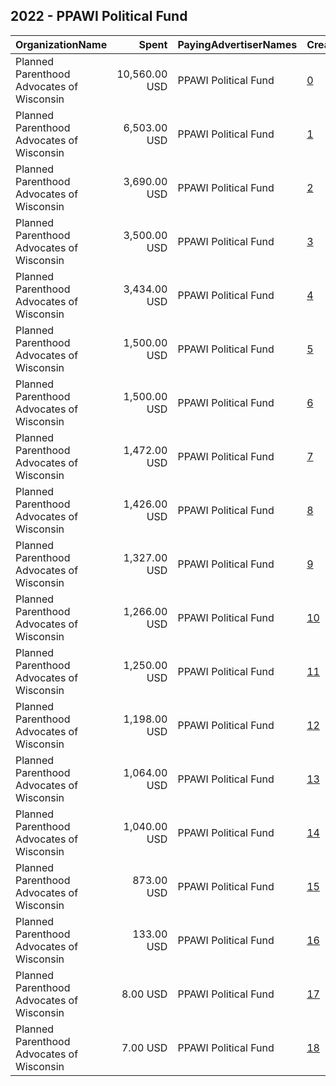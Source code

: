 ## 2022 - PPAWI Political Fund 
|OrganizationName|Spent|PayingAdvertiserNames|CreativeUrls|Impressions|Genders|AgeBrackets|CountryCodes|BillingAddresses|CandidateBallotInformation|
|:---|---:|:---|:---|---:|:---|:---|:---|:---|:---|
|Planned Parenthood Advocates of Wisconsin|10,560.00 USD|PPAWI Political Fund|[0](https://www.snap.com/political-ads/asset/ad30dcae488f2964ce14f6ff0660b5a876aebd20d519b21050653cdefeeca8a3?mediaType=mp4)|3,284,954||18+|united states|"302 N Jackson St,Milwaukee,53211,US"|Josh Kaul|
|Planned Parenthood Advocates of Wisconsin|6,503.00 USD|PPAWI Political Fund|[1](https://www.snap.com/political-ads/asset/09b3a9be2bb57be344e55193d283e4117c6ed5800a94c635f476572fe58abb93?mediaType=mp4)|2,028,040||18+|united states|"302 N Jackson St,Milwaukee,53211,US"|Tim Michels|
|Planned Parenthood Advocates of Wisconsin|3,690.00 USD|PPAWI Political Fund|[2](https://www.snap.com/political-ads/asset/0c6bb716fc6a31f95a7f5a03f02b23e5b3f90a33cd27f4bb8654d38d5159956e?mediaType=jpg)|684,266||18+|united states|"302 N Jackson St,Milwaukee,53211,US"|David Estenson|
|Planned Parenthood Advocates of Wisconsin|3,500.00 USD|PPAWI Political Fund|[3](https://www.snap.com/political-ads/asset/39d6396a67ab438cd002d6147354e1143a7e50f3293913ac471970205d4e0470?mediaType=mp4)|711,850||18+|united states|"302 N Jackson St,Milwaukee,53211,US"|Jeff Smith|
|Planned Parenthood Advocates of Wisconsin|3,434.00 USD|PPAWI Political Fund|[4](https://www.snap.com/political-ads/asset/0c34c65ffb7bd36a47a16963e169cda3861848d19bbd67d9a104d6a6cddd79c7?mediaType=png)|655,159||18+|united states|"302 N Jackson St,Milwaukee,53211,US"||
|Planned Parenthood Advocates of Wisconsin|1,500.00 USD|PPAWI Political Fund|[5](https://www.snap.com/political-ads/asset/9faf600200717c9ae352923470ac050da7fa5a9ec1f66f6b4da0adb7bc9f0fc8?mediaType=mp4)|381,246||18+|united states|"302 N Jackson St,Milwaukee,53211,US"|Tip McGuire|
|Planned Parenthood Advocates of Wisconsin|1,500.00 USD|PPAWI Political Fund|[6](https://www.snap.com/political-ads/asset/998e73630e2001a204a025c609c3fdf43bcbaecc2ed7e86f2f15ea5b6f7c6bbe?mediaType=mp4)|310,544||18+|united states|"302 N Jackson St,Milwaukee,53211,US"|Lori Palmeri|
|Planned Parenthood Advocates of Wisconsin|1,472.00 USD|PPAWI Political Fund|[7](https://www.snap.com/political-ads/asset/0dea62056d1ab2f19ab314413aabb985354f7f0c0f4dc9b77f36fd248d2e97ae?mediaType=mp4)|480,154||18+|united states|"302 N Jackson St,Milwaukee,53211,US"||
|Planned Parenthood Advocates of Wisconsin|1,426.00 USD|PPAWI Political Fund|[8](https://www.snap.com/political-ads/asset/87187dbdde2ed33924b987b21ae51ae1c23b9b09b3673547125230eaecbd81f4?mediaType=png)|326,034||18+|united states|"302 N Jackson St,Milwaukee,53211,US"|Donnie Herman|
|Planned Parenthood Advocates of Wisconsin|1,327.00 USD|PPAWI Political Fund|[9](https://www.snap.com/political-ads/asset/f53e8e2b418de1dee5e08025f111bbbe9bdb511655c2f9b1b5afe4b38a84fcce?mediaType=mp4)|428,333||18+|united states|"302 N Jackson St,Milwaukee,53211,US"||
|Planned Parenthood Advocates of Wisconsin|1,266.00 USD|PPAWI Political Fund|[10](https://www.snap.com/political-ads/asset/411da1af7455a65a3e187d321fdf3680ba4a8b8b90e2a13f6a479158ec3cfb7e?mediaType=png)|333,428||18+|united states|"302 N Jackson St,Milwaukee,53211,US"|Ed Hibsch|
|Planned Parenthood Advocates of Wisconsin|1,250.00 USD|PPAWI Political Fund|[11](https://www.snap.com/political-ads/asset/3a2bceb6531051a10dff6400486556612f7b8fc0100d0e30d1bc2ac97d6f8548?mediaType=mp4)|288,300||18+|united states|"302 N Jackson St,Milwaukee,53211,US"|Laura Gapske|
|Planned Parenthood Advocates of Wisconsin|1,198.00 USD|PPAWI Political Fund|[12](https://www.snap.com/political-ads/asset/ab6707f3005c5389bb3496ec5da3511ed2b131aa9fbbca65dc2a14fc04bfaa59?mediaType=png)|230,192||18+|united states|"302 N Jackson St,Milwaukee,53211,US"|Lori Palmeri|
|Planned Parenthood Advocates of Wisconsin|1,064.00 USD|PPAWI Political Fund|[13](https://www.snap.com/political-ads/asset/ced55a0019685b17a1c2be81e7b8e749d31861220a7435d687c4337234bf03e0?mediaType=png)|249,498||18+|united states|"302 N Jackson St,Milwaukee,53211,US"||
|Planned Parenthood Advocates of Wisconsin|1,040.00 USD|PPAWI Political Fund|[14](https://www.snap.com/political-ads/asset/7ce4f52fe60b097e5655878083c0d779100d3694fa9d6c09765804cf913772a5?mediaType=png)|255,661||18+|united states|"302 N Jackson St,Milwaukee,53211,US"|Angie Sapik|
|Planned Parenthood Advocates of Wisconsin|873.00 USD|PPAWI Political Fund|[15](https://www.snap.com/political-ads/asset/ca1ab9d6dc088334355290a821faa2e5f3d14fad6ae7a6422b653aae0e01bcb1?mediaType=png)|181,372||18+|united states|"302 N Jackson St,Milwaukee,53211,US"|Laura Gapske|
|Planned Parenthood Advocates of Wisconsin|133.00 USD|PPAWI Political Fund|[16](https://www.snap.com/political-ads/asset/0c34c65ffb7bd36a47a16963e169cda3861848d19bbd67d9a104d6a6cddd79c7?mediaType=png)|28,120||18+|united states|"302 N Jackson St,Milwaukee,53211,US"|David Estenson|
|Planned Parenthood Advocates of Wisconsin|8.00 USD|PPAWI Political Fund|[17](https://www.snap.com/political-ads/asset/0c34c65ffb7bd36a47a16963e169cda3861848d19bbd67d9a104d6a6cddd79c7?mediaType=png)|1,739||18+|united states|"302 N Jackson St,Milwaukee,53211,US"|David Estenson|
|Planned Parenthood Advocates of Wisconsin|7.00 USD|PPAWI Political Fund|[18](https://www.snap.com/political-ads/asset/0c34c65ffb7bd36a47a16963e169cda3861848d19bbd67d9a104d6a6cddd79c7?mediaType=png)|1,607||18+|united states|"302 N Jackson St,Milwaukee,53211,US"|David Estenson|
